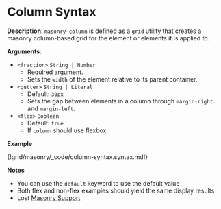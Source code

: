 # Column Syntax

__Description__: `masonry-column` is defined as a `grid` utility that creates a masonry column-based grid for the element or elements it is applied to.

__Arguments__:

+ `<fraction>` <span class="arr-i"></span> `String | Number`
    * Required argument.
    * Sets the `width` of the element relative to its parent container.
+ `<gutter>` <span class="arr-i"></span> `String | Literal`
    * Default: `30px`
    * Sets the gap between elements in a column through `margin-right` and `margin-left`.
+ `<flex>` <span class="arr-i"></span> `Boolean`
    * Default: `true`
    * If `column` should use flexbox.

__Example__

{!grid/masonry/_code/column-syntax.syntax.md!}

__Notes__

+ You can use the `default` keyword to use the default value
+ Both flex and non-flex examples should yield the same display results
+ <span class="lost-tag">Lost</span> [Masonry Support](http://lostgrid.org/docs.html#masonry-support)

<div class="cf"></div>
<div class="end"></div>

